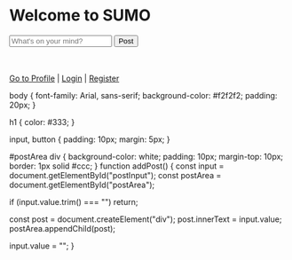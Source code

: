 <!DOCTYPE html>
<html lang="en">
<head>
  <meta charset="UTF-8">
  <title>SUMO - Home</title>
  <link rel="stylesheet" href="styles.css">
</head>
<body>
  <h1>Welcome to SUMO</h1>
  
  <input type="text" id="postInput" placeholder="What's on your mind?">
  <button onclick="addPost()">Post</button>

  <div id="postArea"></div>

  <br><br>
  <a href="profile.html">Go to Profile</a> |
  <a href="login.html">Login</a> |
  <a href="register.html">Register</a>

  <script src="app.js"></script>
</body>
</html>
body {
  font-family: Arial, sans-serif;
  background-color: #f2f2f2;
  padding: 20px;
}

h1 {
  color: #333;
}

input, button {
  padding: 10px;
  margin: 5px;
}

#postArea div {
  background-color: white;
  padding: 10px;
  margin-top: 10px;
  border: 1px solid #ccc;
}
function addPost() {
  const input = document.getElementById("postInput");
  const postArea = document.getElementById("postArea");

  if (input.value.trim() === "") return;

  const post = document.createElement("div");
  post.innerText = input.value;
  postArea.appendChild(post);

  input.value = "";
}
